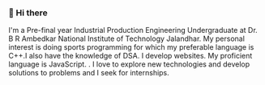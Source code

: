 ### 👋 Hi there 
I'm a Pre-final year Industrial Production Engineering Undergraduate at Dr. B R Ambedkar National Institute of Technology Jalandhar.
My personal interest is doing sports programming for which my preferable language is C++.I also have the knowledge of DSA.
I develop websites. My proficient language is JavaScript. .
I love to explore new technologies and develop solutions to problems and I seek for internships.
